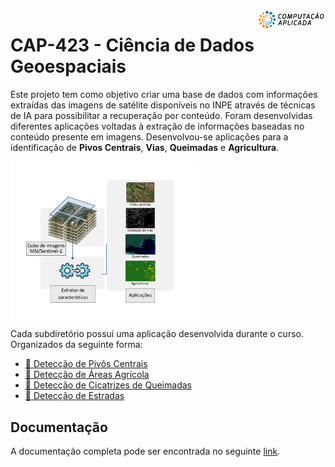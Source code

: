 <img src="docs-site/images/cap.png" alt="CAP icon" align="right" height="30"/>

# CAP-423 - Ciência de Dados Geoespaciais

Este projeto tem como objetivo criar uma base de dados com informações extraídas das imagens de satélite disponíveis no INPE através de técnicas de IA para possibilitar a recuperação por conteúdo. 
Foram desenvolvidas diferentes aplicações voltadas à extração de informações baseadas no conteúdo presente em imagens. 
Desenvolvou-se aplicações para a identificação de **Pivos Centrais**, **Vias**, **Queimadas** e **Agricultura**. 

<img src="docs-site/images/metodologia.png" alt="Metodologia (source: authors)" align="center" width="60%" height="60%"/>

</p>

Cada subdiretório possui uma aplicação desenvolvida durante o curso. Organizados da seguinte forma:

-   [:file_folder: Detecção de Pivôs Centrais](PivosCentrais)
-   [:file_folder: Detecção de Áreas Agrícola](croplands-classification)
-   [:file_folder: Detecção de Cicatrizes de Queimadas](.)
-   [:file_folder: Detecção de Estradas](.)

## Documentação

A documentação completa pode ser encontrada no seguinte [link](https://cap-423.netlify.app/).
